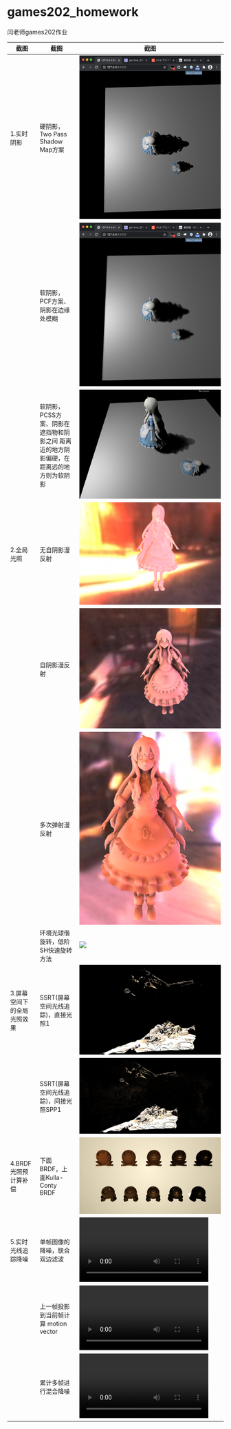# games202_homework
闫老师games202作业

| 截图 | 截图 | 截图 | 
| --- | - | --- | 
| 1.实时阴影 | 硬阴影，Two Pass Shadow Map方案 | ![](homework1/hw1/image/SM_shadowmap.png) | 
|  | 软阴影，PCF方案、阴影在边缘处模糊 | ![](homework1/hw1/image/PCF_xpcf.png) | 
|  | 软阴影，PCSS方案、阴影在遮挡物和阴影之间 距离近的地方阴影偏硬，在距离远的地方则为软阴影 | ![](homework1/hw1/image/PCSS_xPCSS.png) | 
| 2.全局光照 | 无自阴影漫反射 | ![](homework2/Assignment2/images/PRT_Unshadowed_zw.png) | 
|  | 自阴影漫反射 | ![](homework2/Assignment2/images/PRT_Shadowed_zw.png) | 
|  | 多次弹射漫反射 | ![](homework2/Assignment2/images/PRT_InterRef_Bounce2_zw.png) | 
|  | 环境光球偕旋转，低阶SH快速旋转方法 | ![](homework2/Assignment2/images/PRT_Rotation_zw.gif) | 
| 3.屏幕空间下的全局光照效果 | SSRT(屏幕空间光线追踪)，直接光照1 | ![](homework3/images/直接光照1.png) | 
|  | SSRT(屏幕空间光线追踪)，间接光照SPP1 | ![](homework3/images/间接光照1-spp1.png) | 
| 4.BRDF光照预计算补偿 | 下面BRDF，上面Kulla-Conty BRDF | ![](homework4/images/BRDF.png) | 
| 5.实时光线追踪降噪 | 单帧图像的降噪，联合双边滤波 | ![](homework5/pink-room-result-dinoise.mp4) | 
|  | 上一帧投影到当前帧计算 motion vector | ![](homework5/pink-room-result-projection.mp4) | 
|  | 累计多帧进行混合降噪 | ![](homework5/pink-room-result-result.mp4) | 
